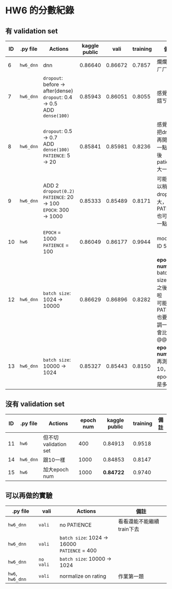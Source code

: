 HW6 的分數紀錄
==============

## 有 validation set
| ID | .py file  | Actions                                                                         | kaggle public | vali    | training | 備註                                                                                      |
|----|-----------|---------------------------------------------------------------------------------|---------------|---------|----------|-------------------------------------------------------------------------------------------|
| 6  | `hw6_dnn` | dnn                                                                             | 0.86640       | 0.86672 | 0.7857   | 爛爛的，ㄏㄏ                                                                              |
| 7  | `hw6_dnn` | `dropout`: before → after(dense)<br> `dropout`: 0.4 → 0.5<br> ADD `dense(100)`  | 0.85943       | 0.86051 | 0.8055   | 感覺還不錯ㄎㄎ                                                                            |
| 8  | `hw6_dnn` | `dropout`: 0.5 → 0.7<br> ADD `dense(100)`<br> `PATIENCE`: 5 → 20                | 0.85841       | 0.85981 | 0.8236   | 感覺可以把dropout再開更大一點，然後patience大一點                                         |
| 9  | `hw6_dnn` | ADD 2 `dropout(0.2)`<br> `PATIENCE`: 20 → 100<br> `EPOCH`: 300 → 1000           | 0.85333       | 0.85489 | 0.8171   | 可能還可以稍微把dropout開大，然後PATIENCE也可以大一點                                     |
| 10 | `hw6`     | `EPOCH` = 1000<br> `PATIENCE` = 100                                             | 0.86049       | 0.86177 | 0.9944   | model跟ID 5一樣                                                                           |
| 12 | `hw6_dnn` | `batch size`: 1024 → 10000                                                      | 0.86629       | 0.86896 | 0.8282   | **epoch num=360**<br> batch size改大之後就爛啦<br> 可能PATIENCE也要跟著調一下才會比較好@@ |
| 13 | `hw6_dnn` | `batch size`: 10000 → 1024                                                      | 0.85327       | 0.85443 | 0.8150   | **epoch num=800**<br>再測一次10，看看epoch數是多少                                        |

## 沒有 validation set
| ID | .py file  | Actions                                       | epoch num | kaggle public | training | 備註                                                    |
|----|-----------|-----------------------------------------------|-----------|---------------|----------|---------------------------------------------------------|
| 11 | `hw6`     | 但不切validation set                          | 400       | 0.84913       | 0.9518   |                                                         |
| 14 | `hw6_dnn` | 跟10一樣                                      | 1000      | 0.84853       | 0.8147   |                                                         |
| 15 | `hw6`     | 加大epoch num                                 | 1000      | **0.84722**   | 0.9740   |                                                         |

## 可以再做的實驗
| .py file         | vali      | Actions                                         | 備註                      |
|------------------|-----------|-------------------------------------------------|---------------------------|
| `hw6_dnn`        | `vali`    | no PATIENCE                                     | 看看還能不能繼續train下去 |
| `hw6_dnn`        | `vali`    | `batch size`: 1024 → 16000<br> `PATIENCE` = 400 |                           |
| `hw6_dnn`        | `no vali` | `batch size`: 10000 → 1024                      |                           |
| `hw6`, `hw6_dnn` | `vali`    | normalize on rating                             | 作業第一題                |
